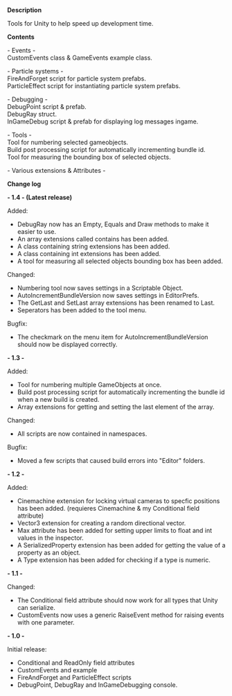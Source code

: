 <B>Description</B>

Tools for Unity to help speed up development time.

<B>Contents</B>

\- Events \- <br>
CustomEvents class & GameEvents example class. <br>

\- Particle systems \- <br>
FireAndForget script for particle system prefabs. <br>
ParticleEffect script for instantiating particle system prefabs. <br>

\- Debugging \- <br>
DebugPoint script & prefab. <br>
DebugRay struct. <br>
InGameDebug script & prefab for displaying log messages ingame. <br>

\- Tools \- <br>
Tool for numbering selected gameobjects. <br>
Build post processing script for automatically incrementing bundle id. <br>
Tool for measuring the bounding box of selected objects. <br>

\- Various extensions & Attributes \- <br>

<B>Change log</B>

<B>\- 1.4 \- (Latest release) </B>

Added:
- DebugRay now has an Empty, Equals and Draw methods to make it easier to use.
- An array extensions called contains has been added.
- A class containing string extensions has been added.
- A class containing int extensions has been added.
- A tool for measuring all selected objects bounding box has been added.

Changed:
- Numbering tool now saves settings in a Scriptable Object.
- AutoIncrementBundleVersion now saves settings in EditorPrefs.
- The GetLast and SetLast array extensions has been renamed to Last.
- Seperators has been added to the tool menu.

Bugfix:
- The checkmark on the menu item for AutoIncrementBundleVersion should now be displayed correctly.

<B>\- 1.3 \-</B>

Added:
- Tool for numbering multiple GameObjects at once.
- Build post processing script for automatically incrementing the bundle id when a new build is created.
- Array extensions for getting and setting the last element of the array.

Changed:
- All scripts are now contained in namespaces.

Bugfix:
- Moved a few scripts that caused build errors into "Editor" folders.

<B>\- 1.2 \-</B>

Added:
- Cinemachine extension for locking virtual cameras to specfic positions has been added. (requieres Cinemachine & my Conditional field attribute)
- Vector3 extension for creating a random directional vector.
- Max attribute has been added for setting upper limits to float and int values in the inspector.
- A SerializedProperty extension has been added for getting the value of a property as an object.
- A Type extension has been added for checking if a type is numeric.

<B>\- 1.1 \-</B>

Changed:
- The Conditional field attribute should now work for all types that Unity can serialize.
- CustomEvents now uses a generic RaiseEvent method for raising events with one parameter.

<B>\- 1.0 \-</B>

Initial release:
- Conditional and ReadOnly field attributes
- CustomEvents and example
- FireAndForget and ParticleEffect scripts
- DebugPoint, DebugRay and InGameDebugging console.
